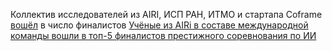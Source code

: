 <!--2025-01-10 12:39:30-->
<div class="yb">
  <div class="rss smaller1 habr"><p>Коллектив исследователей из&nbsp;AIRI, ИСП РАН, ИТМО и стартапа Coframe <a href="https://airi.net/upload/iblock/67a/2om1o1j1qwl97p2gdpd0f1ynx2bubced/%D0%9A%D0%BE%D0%BD%D0%BA%D0%BE%D1%80%D0%B4%D0%B8%D0%B0%20%D1%87%D0%B5%D0%BB%D0%BB%D0%B5%D0%BD%D0%B4%D0%B6.pdf" rel="noopener noreferrer nofollow">вошёл</a> в&nbsp;число финалистов <a... <br><a class="light" href="https://habr.com/ru/news/872826/?utm_source=habrahabr&utm_medium=rss&utm_campaign=872826">Учёные из AIRi в составе международной команды вошли в топ-5 финалистов престижного соревнования по ИИ</a></div>
</div>

